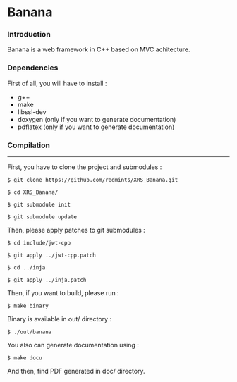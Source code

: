 # Banana

### Introduction

Banana is a web framework in C++ based on MVC achitecture.

### Dependencies

First of all, you will have to install :

- g++
- make
- libssl-dev
- doxygen (only if you want to generate documentation)
- pdflatex (only if you want to generate documentation)

### Compilation
----
First, you have to clone the project and submodules :

`$ git clone https://github.com/redmints/XRS_Banana.git`

`$ cd XRS_Banana/`

`$ git submodule init`

`$ git submodule update`

Then, please apply patches to git submodules :

`$ cd include/jwt-cpp`

`$ git apply ../jwt-cpp.patch`

`$ cd ../inja`

`$ git apply ../inja.patch`

Then, if you want to build, please run :

`$ make binary`

Binary is available in out/ directory :

`$ ./out/banana`

You also can generate documentation using :

`$ make docu`

And then, find PDF generated in doc/ directory.
